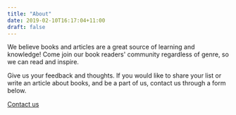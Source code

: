 ```yaml
---
title: "About"
date: 2019-02-10T16:17:04+11:00
draft: false
---
```


We believe books and articles are a great source of learning and knowledge! Come join our book readers' community regardless of genre, so we can read and inspire.

Give us your feedback and thoughts. If you would like to share your list or write an article about books, and be a part of us, contact us through a form below.

[Contact us](https://docs.google.com/forms/d/1UJn9JGlAYzzk5A9XOKgrhwS1zmOnQOoXk2ra7_An_Kg/viewform?fbclid=IwAR32RdV_hvKqvgthwd0KPVLxZL04eyo0P4hZMafHA4XgrUECEtUe2uM5y2U&edit_requested=true)